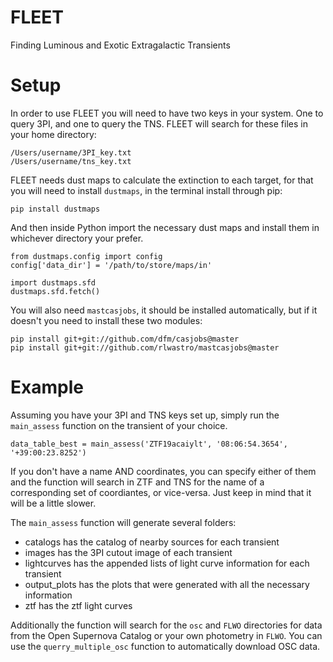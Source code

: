 # FLEET
Finding Luminous and Exotic Extragalactic Transients

# Setup
In order to use FLEET you will need to have two keys in your system. One to query 3PI, and one to query the TNS. FLEET will search for these files in your home directory:

```
/Users/username/3PI_key.txt
/Users/username/tns_key.txt
```

FLEET needs dust maps to calculate the extinction to each target, for that you will need to install `dustmaps`, in the terminal install through pip:

```
pip install dustmaps
```

And then inside Python import the necessary dust maps and install them in whichever directory your prefer.

```
from dustmaps.config import config
config['data_dir'] = '/path/to/store/maps/in'

import dustmaps.sfd
dustmaps.sfd.fetch()
```

You will also need `mastcasjobs`, it should be installed automatically, but if it doesn't you need to install these two modules:
```	
pip install git+git://github.com/dfm/casjobs@master	
pip install git+git://github.com/rlwastro/mastcasjobs@master	
```	

# Example
Assuming you have your 3PI and TNS keys set up, simply run the `main_assess` function on the transient of your choice.

```
data_table_best = main_assess('ZTF19acaiylt', '08:06:54.3654', '+39:00:23.8252')
```

If you don't have a name AND coordinates, you can specify either of them and the function will search in ZTF and TNS for the name of a corresponding set of coordiantes, or vice-versa. Just keep in mind that it will be a little slower.

The `main_assess` function will generate several folders:
* catalogs has the catalog of nearby sources for each transient
* images has the 3PI cutout image of each transient
* lightcurves has the appended lists of light curve information for each transient
* output_plots has the plots that were generated with all the necessary information
* ztf has the ztf light curves

Additionally the function will search for the `osc` and `FLWO` directories for data from the Open Supernova Catalog or your own photometry in `FLWO`. You can use the `querry_multiple_osc` function to automatically download OSC data.





